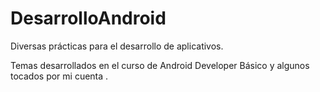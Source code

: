 # DesarrolloAndroid
Diversas prácticas para el desarrollo de aplicativos.

Temas desarrollados en el curso de Android Developer Básico y algunos tocados por mi cuenta .
